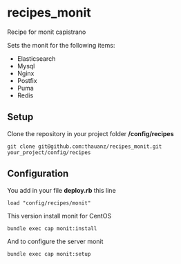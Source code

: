 recipes_monit
=============

Recipe for monit capistrano

Sets the monit for the following items:

* Elasticsearch
* Mysql
* Nginx
* Postfix
* Puma
* Redis

## Setup

Clone the repository in your project folder **/config/recipes**

```
git clone git@github.com:thauanz/recipes_monit.git your_project/config/recipes
```

## Configuration

You add in your file **deploy.rb** this line

```
load "config/recipes/monit"
```

This version install monit for CentOS

```
bundle exec cap monit:install
```

And to configure the server monit

```
bundle exec cap monit:setup
```
